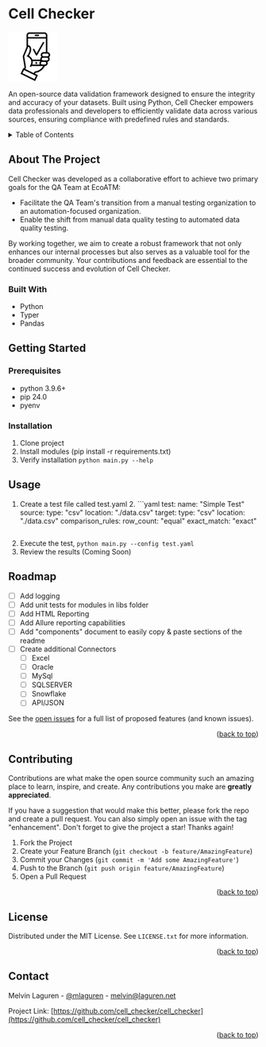 <a name="readme-top"></a>
# Cell Checker
![Alt text](./cell-checker.png?raw=true "Title")

An open-source data validation framework designed to ensure the integrity and accuracy of your datasets. Built using Python, Cell Checker empowers data professionals and developers to efficiently validate data across various sources, ensuring compliance with predefined rules and standards.

<!-- TABLE OF CONTENTS -->
<details>
  <summary>Table of Contents</summary>
  <ol>
    <li>
      <a href="#about-the-project">About The Project</a>
      <ul>
        <li><a href="#built-with">Built With</a></li>
      </ul>
    </li>
    <li>
      <a href="#getting-started">Getting Started</a>
      <ul>
        <li><a href="#prerequisites">Prerequisites</a></li>
        <li><a href="#installation">Installation</a></li>
      </ul>
    </li>
    <li><a href="#usage">Usage</a></li>
    <li><a href="#roadmap">Roadmap</a></li>
    <li><a href="#contributing">Contributing</a></li>
    <li><a href="#license">License</a></li>
    <li><a href="#contact">Contact</a></li>
    <li><a href="#acknowledgments">Acknowledgments</a></li>
  </ol>
</details>

## About The Project

Cell Checker was developed as a collaborative effort to achieve two primary goals for the QA Team at EcoATM:

* Facilitate the QA Team's transition from a manual testing organization to an automation-focused organization.
* Enable the shift from manual data quality testing to automated data quality testing.

By working together, we aim to create a robust framework that not only enhances our internal processes but also serves as a valuable tool for the broader community. Your contributions and feedback are essential to the continued success and evolution of Cell Checker.

### Built With

* Python
* Typer
* Pandas


## Getting Started



### Prerequisites

+ python 3.9.6+
+ pip 24.0
+ pyenv

### Installation

1. Clone project
2. Install modules (pip install -r requirements.txt)
3. Verify installation `python main.py --help`

## Usage

1. Create a test file called test.yaml
   2. ```yaml 
      test:
        name: "Simple Test"
      source:
        type: "csv"
        location: "./data.csv"
      target:
        type: "csv"
        location: "./data.csv"
        comparison_rules:
          row_count: "equal"
          exact_match: "exact" 
      ```
2. Execute the test, ```python main.py --config test.yaml```
3. Review the results (Coming Soon)

## Roadmap

- [ ] Add logging
- [ ] Add unit tests for modules in libs folder
- [ ] Add HTML Reporting
- [ ] Add Allure reporting capabilities
- [ ] Add "components" document to easily copy & paste sections of the readme
- [ ] Create additional Connectors
    - [ ] Excel
    - [ ] Oracle
    - [ ] MySql
    - [ ] SQLSERVER
    - [ ] Snowflake
    - [ ] API/JSON 

See the [open issues](https://github.com/othneildrew/Best-README-Template/issues) for a full list of proposed features (and known issues).

<p align="right">(<a href="#readme-top">back to top</a>)</p>

## Contributing

Contributions are what make the open source community such an amazing place to learn, inspire, and create. Any contributions you make are **greatly appreciated**.

If you have a suggestion that would make this better, please fork the repo and create a pull request. You can also simply open an issue with the tag "enhancement".
Don't forget to give the project a star! Thanks again!

1. Fork the Project
2. Create your Feature Branch (`git checkout -b feature/AmazingFeature`)
3. Commit your Changes (`git commit -m 'Add some AmazingFeature'`)
4. Push to the Branch (`git push origin feature/AmazingFeature`)
5. Open a Pull Request

<p align="right">(<a href="#readme-top">back to top</a>)</p>

## License

Distributed under the MIT License. See `LICENSE.txt` for more information.

<p align="right">(<a href="#readme-top">back to top</a>)</p>



<!-- CONTACT -->
## Contact

Melvin Laguren - [@mlaguren](https://twitter.com/mlaguren) - melvin@laguren.net

Project Link: [https://github.com/cell_checker/cell_checker](https://github.com/cell_checker/cell_checker)

<p align="right">(<a href="#readme-top">back to top</a>)</p>